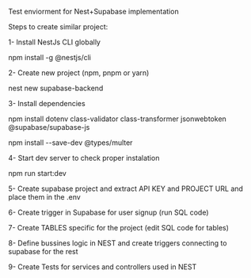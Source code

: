 <p>Test enviorment for Nest+Supabase implementation</p>
<p>Steps to create similar project:</p>

<p>
1- Install NestJs CLI globally
</p>
<p>
npm install -g @nestjs/cli
</p>
<p>
2- Create new project (npm, pnpm or yarn)
</p>
<p>
nest new supabase-backend
</p>

<p>
3- Install dependencies
</p>
<p>
npm install dotenv class-validator class-transformer jsonwebtoken @supabase/supabase-js
</p>
<p>
npm install --save-dev @types/multer
</p>

<p>
4- Start dev server to check proper instalation
</p>
<p>
npm run start:dev
</p>

<p>
5- Create supabase project and extract API KEY and PROJECT URL and place them in the .env
</p>
<p>
6- Create trigger in Supabase for user signup (run SQL code)
</p>
<p>
7- Create TABLES specific for the project (edit SQL code for tables)
</p>
<p>
8- Define bussines logic in NEST and create triggers connecting to supabase for the rest
</p>
<p>
9- Create Tests for services and controllers used in NEST
</p>
